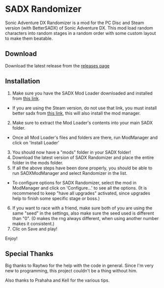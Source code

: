 SADX Randomizer
==============

Sonic Adventure DX Randomizer is a mod for the PC Disc and Steam version (with BetterSADX) of Sonic Adventure DX. This mod load random characters into random stages in a random order with some custom layout to make them beatable.

Download
--------

Download the latest release from the [releases page](https://github.com/Sora-yx/SADX-Randomizer/releases)

Installation
------------

1) Make sure you have the SADX Mod Loader downloaded and installed from [this link](http://info.sonicretro.org/SADX_Mod_Loader).
- If you are using the Steam version, do not use that link, you must install better sadx from [this link](https://steamcommunity.com/sharedfiles/filedetails/?id=299808681), this will also install the mod manager.
2) Make sure to extract the Mod Loader's contents into your main SADX folder.
 - Once all Mod Loader's files and folders are there, run ModManager and click on 'Install Loader'
3) You should now have a "mods" folder in your SADX folder!
4) Download the latest version of SADX Randomizer and place the entire folder in the mods folder.
5) If all the above steps have been done properly, you should be able to run SADXModManager and select Randomizer in the list.
 - To configure options for SADX Randomizer, select the mod in ModManager and click on 'Configure...' to see all the options. (It is recommened to keep "have all upgrades" activated, since upgrades help to finish some specific stage or boss.)
6) If you want to race with a friend, make sure both of you are using the same "seed" in the settings, also make sure the seed used is different than "0". (0 makes the rng always different, when using another number makes it consistent.)
7) Clic on Save and play!

Enjoy!

Special Thanks
------------

Big thanks to Raytwo for the help with the code in general. Since I'm very new to programming, this project couldn't be a thing without him.

Also thanks to Prahaha and Kell for the various tips.

